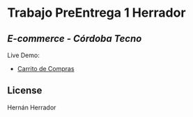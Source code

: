 # Trabajo PreEntrega 1 Herrador

## _E-commerce - Córdoba Tecno_

Live Demo:

- <a href="https://nanocba06.github.io/PreEntrega1Herrador/"> Carrito de Compras </a>

## License

Hernán Herrador
